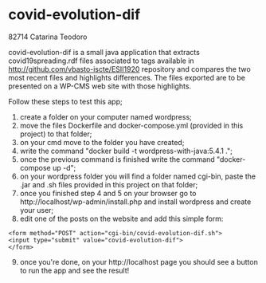 # covid-evolution-dif

82714 Catarina Teodoro

covid-evolution-dif is a small java application that extracts covid19spreading.rdf files associated to tags available in http://github.com/vbasto-iscte/ESII1920
repository and compares the two most recent files and highlights differences.
The files exported are to be presented on a WP-CMS web site with those highlights.

Follow these steps to test this app;

1. create a folder on your computer named wordpress;
2. move the files Dockerfile and docker-compose.yml (provided in this project) to that folder;
3. on your cmd move to the folder you have created;
4. write the command "docker build -t wordpress-with-java:5.4.1 .";
5. once the previous command is finished write the command "docker-compose up -d";
6. on your wordpress folder you will find a folder named cgi-bin, paste the .jar and .sh files provided in this project on that folder;
7. once you finished step 4 and 5 on your browser go to http://localhost/wp-admin/install.php and install wordpress and create your user;
8. edit one of the posts on the website and add this simple form:
```
<form method="POST" action="cgi-bin/covid-evolution-dif.sh">
<input type="submit" value="covid-evolution-dif">
</form>
```
9. once you're done, on your http://localhost page you should see a button to run the app and see the result!
